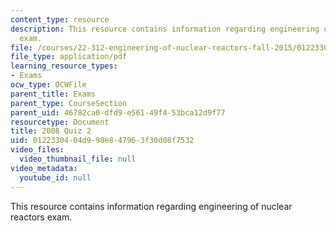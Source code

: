 ```yaml
---
content_type: resource
description: This resource contains information regarding engineering of nuclear reactors
  exam.
file: /courses/22-312-engineering-of-nuclear-reactors-fall-2015/0122330404d998e847963f30d08f7532_MIT22_312F15_quiz2_2008.pdf
file_type: application/pdf
learning_resource_types:
- Exams
ocw_type: OCWFile
parent_title: Exams
parent_type: CourseSection
parent_uid: 46782ca0-dfd9-e561-49f4-53bca12d9f77
resourcetype: Document
title: 2008 Quiz 2
uid: 01223304-04d9-98e8-4796-3f30d08f7532
video_files:
  video_thumbnail_file: null
video_metadata:
  youtube_id: null
---
```

This resource contains information regarding engineering of nuclear reactors exam.

